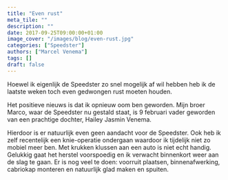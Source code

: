 ```yaml
---
title: "Even rust"
meta_tile: ""
description: ""
date: 2017-09-25T09:00:00+01:00
image_cover: "/images/blog/even-rust.jpg"
categories: ["Speedster"]
authors: ["Marcel Venema"] 
tags: []
draft: false
---
```


Hoewel ik eigenlijk de Speedster zo snel mogelijk af wil hebben heb ik de laatste weken toch even gedwongen rust moeten houden.

Het positieve nieuws is dat ik opnieuw oom ben geworden. Mijn broer Marco, waar de Speedster nu gestald staat, is 9 februari vader geworden van een prachtige dochter,  Hailey Jasmin Venema.

Hierdoor is er natuurlijk even geen aandacht voor de Speedster. Ook heb ik zelf recentelijk een knie-operatie ondergaan waardoor ik tijdelijk niet zo mobiel meer ben. Met krukken klussen aan een auto is niet echt handig. Gelukkig gaat het herstel voorspoedig en ik verwacht binnenkort weer aan de slag te gaan. Er is nog veel te doen: voorruit plaatsen, binnenafwerking, cabriokap monteren en natuurlijk glad maken en spuiten.

&nbsp;
